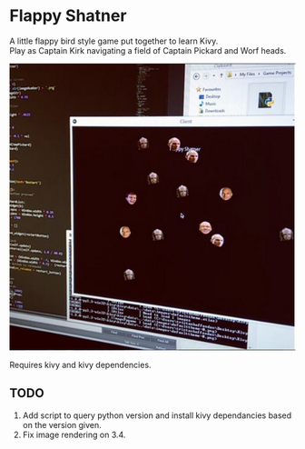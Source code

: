 # Flappy Shatner
A little flappy bird style game put together to learn Kivy.  
Play as Captain Kirk navigating a field of Captain Pickard and Worf heads.  

![Alt text](/images/flappy-shatner-screenshot.jpg?raw=true)

Requires kivy and kivy dependencies.  

## TODO
1. Add script to query python version and install kivy dependancies based on the version given.
2. Fix image rendering on 3.4.
